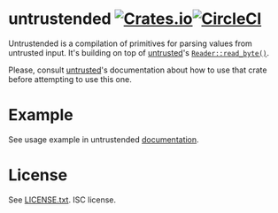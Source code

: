 # untrustended [![Crates.io](https://img.shields.io/crates/v/untrustended.svg)](https://crates.io/crates/untrustended)[![CircleCI](https://circleci.com/gh/oherrala/untrustended/tree/master.svg?style=shield)](https://circleci.com/gh/oherrala/untrustended/tree/master)

Untrustended is a compilation of primitives for parsing values from untrusted
input. It's building on top of [untrusted](https://crates.io/crates/untrusted)'s
[`Reader::read_byte()`](https://briansmith.org/rustdoc/untrusted/struct.Reader.html#method.read_byte).

Please, consult [untrusted](https://crates.io/crates/untrusted)'s documentation
about how to use that crate before attempting to use this one.

# Example

See usage example in untrustended [documentation](https://docs.rs/untrustended/).

# License

See [LICENSE.txt](LICENSE.txt). ISC license.
